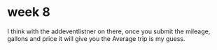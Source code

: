 # week 8

I think with the addeventlistner on there, once you submit the mileage, gallons and price it will give you the Average trip is my guess.
